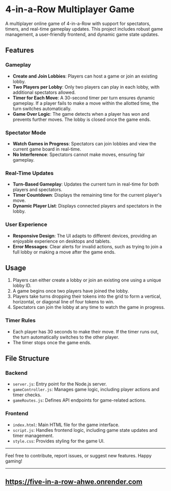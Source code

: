 # 4-in-a-Row Multiplayer Game

A multiplayer online game of 4-in-a-Row with support for spectators, timers, and real-time gameplay updates. This project includes robust game management, a user-friendly frontend, and dynamic game state updates.

## Features

### Gameplay
- **Create and Join Lobbies**: Players can host a game or join an existing lobby.
- **Two Players per Lobby**: Only two players can play in each lobby, with additional spectators allowed.
- **Timer for Each Move**: A 30-second timer per turn ensures dynamic gameplay. If a player fails to make a move within the allotted time, the turn switches automatically.
- **Game Over Logic**: The game detects when a player has won and prevents further moves. The lobby is closed once the game ends.

### Spectator Mode
- **Watch Games in Progress**: Spectators can join lobbies and view the current game board in real-time.
- **No Interference**: Spectators cannot make moves, ensuring fair gameplay.

### Real-Time Updates
- **Turn-Based Gameplay**: Updates the current turn in real-time for both players and spectators.
- **Timer Countdown**: Displays the remaining time for the current player's move.
- **Dynamic Player List**: Displays connected players and spectators in the lobby.

### User Experience
- **Responsive Design**: The UI adapts to different devices, providing an enjoyable experience on desktops and tablets.
- **Error Messages**: Clear alerts for invalid actions, such as trying to join a full lobby or making a move after the game ends.

## Usage

1. Players can either create a lobby or join an existing one using a unique lobby ID.
2. A game begins once two players have joined the lobby.
3. Players take turns dropping their tokens into the grid to form a vertical, horizontal, or diagonal line of four tokens to win.
4. Spectators can join the lobby at any time to watch the game in progress.

### Timer Rules
- Each player has 30 seconds to make their move. If the timer runs out, the turn automatically switches to the other player.
- The timer stops once the game ends.

## File Structure

### Backend
- `server.js`: Entry point for the Node.js server.
- `gameController.js`: Manages game logic, including player actions and timer checks.
- `gameRoutes.js`: Defines API endpoints for game-related actions.

### Frontend
- `index.html`: Main HTML file for the game interface.
- `script.js`: Handles frontend logic, including game state updates and timer management.
- `style.css`: Provides styling for the game UI.

---

Feel free to contribute, report issues, or suggest new features. Happy gaming!

---

## https://five-in-a-row-ahwe.onrender.com
